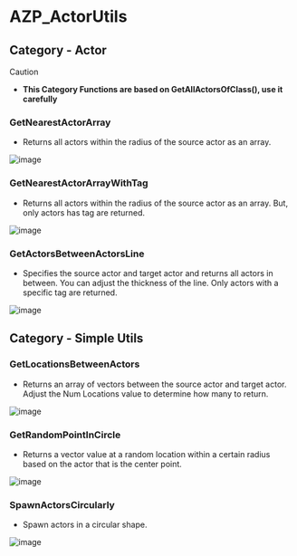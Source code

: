 # AZP_ActorUtils

## Category - Actor
> [!CAUTION]
> * **This Category Functions are based on GetAllActorsOfClass(), use it carefully**
### GetNearestActorArray
- Returns all actors within the radius of the source actor as an array.

![image](https://github.com/AbsoluteZeroPoint/AZP_ActorUtils/assets/169438914/68a7cfe4-c824-4d3a-b628-cabe3854171b)

### GetNearestActorArrayWithTag
- Returns all actors within the radius of the source actor as an array. But, only actors has tag are returned.

![image](https://github.com/AbsoluteZeroPoint/AZP_ActorUtils/assets/169438914/78e317fd-7a62-4a8d-8641-acacae6f9b5f)

### GetActorsBetweenActorsLine
- Specifies the source actor and target actor and returns all actors in between. You can adjust the thickness of the line. Only actors with a specific tag are returned.

![image](https://github.com/AbsoluteZeroPoint/AZP_ActorUtils/assets/169438914/0cfd4a19-609d-41e2-8b06-37b745480a7d)

## Category - Simple Utils

### GetLocationsBetweenActors
- Returns an array of vectors between the source actor and target actor. Adjust the Num Locations value to determine how many to return.

![image](https://github.com/AbsoluteZeroPoint/AZP_ActorUtils/assets/169438914/5917cf45-7a88-4011-abb1-cbe1e67fabb7)

### GetRandomPointInCircle
- Returns a vector value at a random location within a certain radius based on the actor that is the center point.

![image](https://github.com/AbsoluteZeroPoint/AZP_ActorUtils/assets/169438914/7a496e51-cbf6-4ee6-b9f4-84d69e5c5cb0)

### SpawnActorsCircularly
- Spawn actors in a circular shape.

![image](https://github.com/AbsoluteZeroPoint/AZP_ActorUtils/assets/169438914/a097c00a-842e-4acf-9546-1b1a99255c71)
